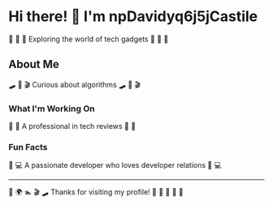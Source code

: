 # Hi there! 👋 I'm npDavidyq6j5jCastile

🚵 🥊 🌈 Exploring the world of tech gadgets 🚵 🥊 🌈

## About Me
🛹 🎱 🎬 Curious about algorithms 🛹 🎱 🎬

### What I'm Working On
🏏 🎯 A professional in tech reviews 🏏 🎯

### Fun Facts
🎰 💻 A passionate developer who loves developer relations 🎰 💻

---
🎾 🌍 🏊 🎬 🛹 Thanks for visiting my profile! 🎨 🎻 🎪 🎾 🎣
